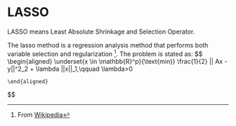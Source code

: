 # LASSO
LASSO means Least Absolute Shrinkage and Selection Operator.

The lasso method is a regression analysis method that performs both variable selection and regularization [^1]. 
The problem is stated as:
$$
	\begin{aligned}
	\underset{x \in \mathbb{R}^p}{\text{min}} \frac{1}{2} || Ax - y||^2_2 + \lambda ||x||_1,\qquad  \lambda>0
	
	\end{aligned}
$$

[^1]: From [Wikipedia](https://en.wikipedia.org/wiki/Lasso_(statistics)#General_form)